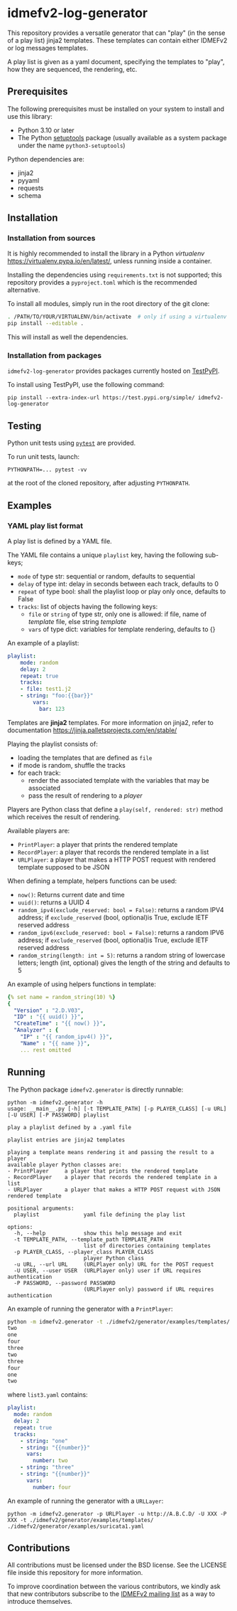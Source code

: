 # idmefv2-log-generator

This repository provides a versatile generator that can "play" (in the sense of a play list) jinja2 templates. These templates can contain either IDMEFv2 or log messages templates.

A play list is given as a yaml document, specifying the templates to "play", how they are sequenced, the rendering, etc.

## Prerequisites​

The following prerequisites must be installed on your system to install and use this library:

- Python 3.10 or later
- The Python [setuptools](https://pypi.org/project/setuptools/) package (usually available as a system package under the name `python3-setuptools`)

Python dependencies are:
- jinja2
- pyyaml
- requests
- schema

## Installation​

### Installation from sources​

It is highly recommended to install the library in a Python *virtualenv* https://virtualenv.pypa.io/en/latest/, unless running inside a container.

Installing the dependencies using `requirements.txt` is not supported; this repository provides a `pyproject.toml` which is the recommended alternative.

To install all modules, simply run in the root directory of the git clone:

``` sh
. /PATH/TO/YOUR/VIRTUALENV/bin/activate  # only if using a virtualenv
pip install --editable .
```

This will install as well the dependencies.

### Installation from packages

`idmefv2-log-generator` provides packages currently hosted on [TestPyPI](https://test.pypi.org/).

To install using TestPyPI, use the following command:

```
pip install --extra-index-url https://test.pypi.org/simple/ idmefv2-log-generator
```

## Testing​

Python unit tests using [`pytest`](https://docs.pytest.org/en/stable/) are provided.

To run unit tests, launch:

```
PYTHONPATH=... pytest -vv
```

at the root of the cloned repository, after adjusting `PYTHONPATH`.

## Examples​

### YAML play list format

A play list is defined by a YAML file.

The YAML file contains a unique `playlist` key, having the following sub-keys;
- `mode` of type str: sequential or random, defaults to sequential
- `delay` of type int: delay in seconds between each track, defaults to 0
- `repeat` of type bool: shall the playlist loop or play only once, defaults to False
- `tracks`: list of objects having the following keys:
    - `file` or `string` of type str, only one is allowed: if file, name of *template* file, else string *template*
    - `vars` of type dict: variables for template rendering, defaults to {}

An example of a playlist:

``` yaml
playlist:
    mode: random
    delay: 2
    repeat: true
    tracks:
    - file: test1.j2
    - string: "foo:{{bar}}"
        vars:
          bar: 123
```

Templates are **jinja2** templates. For more information on jinja2, refer to documentation https://jinja.palletsprojects.com/en/stable/

Playing the playlist consists of:

- loading the templates that are defined as `file`
- if mode is random, shuffle the tracks
- for each track:
  - render the associated template with the variables that may be associated
  - pass the result of rendering to a *player*

Players are Python class that define a `play(self, rendered: str)` method which receives the result of rendering.

Available players are:
- `PrintPlayer`: a player that prints the rendered template
- `RecordPlayer`: a player that records the rendered template in a list
- `URLPlayer`: a player that makes a HTTP POST request with rendered template supposed to be JSON

When defining a template, helpers functions can be used:
- `now()`: Returns current date and time
- `uuid()`: returns a UUID 4
- `random_ipv4(exclude_reserved: bool = False)`: returns a random IPV4 address; if `exclude_reserved` (bool, optional)is True, exclude IETF reserved address
- `random_ipv6(exclude_reserved: bool = False)`: returns a random IPV6 address; if `exclude_reserved` (bool, optional)is True, exclude IETF reserved address
- `random_string(length: int = 5)`: returns a random string of lowercase letters; length (int, optional) gives the length of the string and defaults to 5

An example of using helpers functions in template:

``` yaml
{% set name = random_string(10) %}
{
  "Version" : "2.D.V03",
  "ID" : "{{ uuid() }}",
  "CreateTime" : "{{ now() }}",
  "Analyzer" : {
    "IP" : "{{ random_ipv4() }}",
    "Name" : "{{ name }}",
    ... rest omitted
```

## Running

The Python package `idmefv2.generator` is directly runnable:

```
python -m idmefv2.generator -h
usage: __main__.py [-h] [-t TEMPLATE_PATH] [-p PLAYER_CLASS] [-u URL] [-U USER] [-P PASSWORD] playlist

play a playlist defined by a .yaml file

playlist entries are jinja2 templates

playing a template means rendering it and passing the result to a player
available player Python classes are:
- PrintPlayer     a player that prints the rendered template
- RecordPlayer    a player that records the rendered template in a list
- URLPlayer       a player that makes a HTTP POST request with JSON rendered template

positional arguments:
  playlist              yaml file defining the play list

options:
  -h, --help            show this help message and exit
  -t TEMPLATE_PATH, --template_path TEMPLATE_PATH
                        list of directories containing templates
  -p PLAYER_CLASS, --player_class PLAYER_CLASS
                        player Python class
  -u URL, --url URL     (URLPlayer only) URL for the POST request
  -U USER, --user USER  (URLPlayer only) user if URL requires authentication
  -P PASSWORD, --password PASSWORD
                        (URLPlayer only) password if URL requires authentication
```
An example of running the generator with a `PrintPlayer`:
``` sh
python -m idmefv2.generator -t ./idmefv2/generator/examples/templates/ -p PrintPlayer ./idmefv2/generator/examples/list3.yaml
two
one
four
three
two
three
four
one
two
```

where `list3.yaml` contains:
``` yaml
playlist:
  mode: random
  delay: 2
  repeat: true
  tracks:
    - string: "one"
    - string: "{{number}}"
      vars:
        number: two
    - string: "three"
    - string: "{{number}}"
      vars:
        number: four
```

An example of running the generator with a `URLLayer`:
```
python -m idmefv2.generator -p URLPlayer -u http://A.B.C.D/ -U XXX -P XXX -t ./idmefv2/generator/examples/templates/ ./idmefv2/generator/examples/suricata1.yaml
```

## Contributions​

All contributions must be licensed under the BSD license. See the LICENSE file inside this repository for more information.

To improve coordination between the various contributors, we kindly ask that new contributors subscribe to the [IDMEFv2 mailing list](https://www.freelists.org/list/idmefv2) as a way to introduce themselves.
